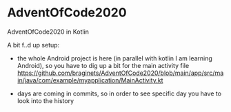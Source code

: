 # AdventOfCode2020
AdventOfCode2020 in Kotlin

A bit f..d up setup:

- the whole Android project is here (in parallel with kotlin I am learning Android), so you have to dig up a bit for the main activity file
https://github.com/braginets/AdventOfCode2020/blob/main/app/src/main/java/com/example/myapplication/MainActivity.kt

- days are coming in commits, so in order to see specific day you have to look into the history


